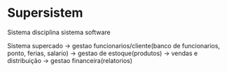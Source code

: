 # Supersistem
Sistema disciplina sistema software

Sistema supercado -> gestao funcionarios/cliente(banco de funcionarios, ponto, ferias, salario)
		              -> gestao de estoque(produtos) -> vendas e distribuição
	                -> gestao financeira(relatorios)
